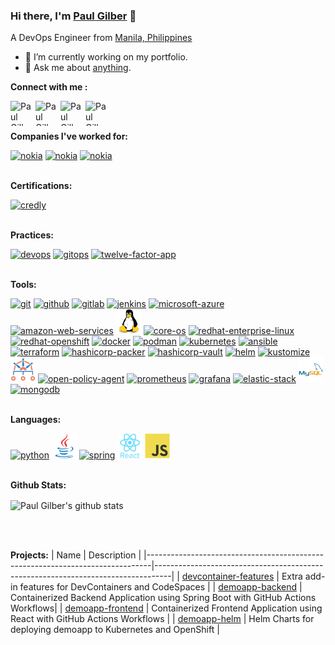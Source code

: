 ### Hi there, I'm [Paul Gilber](https://www.linkedin.com/in/paul-gilber/) 👋

A DevOps Engineer from [Manila, Philippines](https://g.co/kgs/xmdsSW)

- 🔭 I’m currently working on my portfolio.
- 💬 Ask me about [anything](https://github.com/paul-gilber/paul-gilber/issues).

**Connect with me :**
<p align="left" style="display:inline">
<!-- Linked In -->
<a href="https://www.linkedin.com/in/paul-gilber/" target="_blank">
<img align="left" alt="Paul Gilber | LinkedIn" width="40" height="40"  src="https://www.vectorlogo.zone/logos/linkedin/linkedin-icon.svg" />
</a>
<!-- GitHub -->
<a href="https://github.com/paul-gilber" target="_blank">
<img align="left" alt="Paul Gilber | GitHub" width="40" height="40"  src="https://www.vectorlogo.zone/logos/github/github-icon.svg"/>
</a>
<!-- Upwork -->
<a href="https://www.upwork.com/freelancers/~01661e6f3b6e80ee4e" target="_blank">
<img align="left" alt="Paul Gilber | Upwork" width="40" height="40"  src="https://www.vectorlogo.zone/logos/upwork/upwork-tile.svg" />
</a>
<!-- StackOverflow -->
<a href="https://stackoverflow.com/users/22839235/paul-gilber" target="_blank">
<img align="left" alt="Paul Gilber | StackOverflow" width="40" height="40"  src="https://www.vectorlogo.zone/logos/stackoverflow/stackoverflow-icon.svg" />
</a>
</p>
<br/>
<br/>

**Companies I've worked for:**
<p align="left" style="display:inline">
<!-- IBM -->
<a href="https://www.linkedin.com/company/ibm/" target="_blank"><img src="https://media.licdn.com/dms/image/D560BAQGiz5ecgpCtkA/company-logo_200_200/0/1688684715866/ibm_logo?e=1707350400&v=beta&t=JtPkWsBz07iBQZ-VG-7UWsza59O2K7xLMSOjZeWeuD4" alt="nokia" width="40" height="40"/></a>
<!-- ING -->
<a href="https://www.linkedin.com/company/ing/" target="_blank"><img src="https://media.licdn.com/dms/image/D4E0BAQEzlL9vyovZuw/company-logo_200_200/0/1691398577240/ing_logo?e=1707350400&v=beta&t=rBXkjCLgdSf2Hu_0SpiAMoWWBOkyEkmL_0rEJyDs6Q0" alt="nokia" width="40" height="40"/></a>
<!-- Nokia -->
<a href="https://www.linkedin.com/company/nokia/" target="_blank"><img src="https://media.licdn.com/dms/image/C4E0BAQGL8hpduEqGKQ/company-logo_200_200/0/1677420438777/nokia_logo?e=1707350400&v=beta&t=P2nIuxbRU8FOLYnZ7_Q_Hl4ytUQnhieENahiMvpZNcA" alt="nokia" width="40" height="40"/></a>
</p>
<br/>
<br/>

**Certifications:**
<p align="left" style="display:inline">
<!-- Credly -->
<a href="https://www.credly.com/users/paul-gilber.963a6cc5" target="_blank"><img src="https://images.credly.com/images/b685de69-03cf-402c-b8e3-62ecd0e2e949/large_blob.png" alt="credly" width="40" height="40"/></a>
</p>
<br/>
<br/>

**Practices:**
<p align="left" style="display:inline">
<!-- DevOps -->
<a href="https://aws.amazon.com/devops/what-is-devops/" target="_blank"><img src="https://cdn.worldvectorlogo.com/logos/devops-2.svg" alt="devops" width="40" height="40"/></a>
<!-- GitOps -->
<a href="https://opengitops.dev/" target="_blank"><img src="https://www.vectorlogo.zone/logos/git-scm/git-scm-icon.svg" alt="gitops" width="40<img" height="40"/></a>
<!-- Twelve-Factor App -->
<a href="https://12factor.net/" target="_blank"><img src="https://12factor.net/images/symbol.png" alt="twelve-factor-app" width="40" height="40"/></a>
</p>
<br/>
<br/>

**Tools:**
<p align="left" style="display:inline">
<!-- Git -->
<a href="https://git-scm.com/" target="_blank"><img src="https://www.vectorlogo.zone/logos/git-scm/git-scm-icon.svg" alt="git" width="40" height="40"/></a>
<!-- GitHub -->
<a href="https://github.com/" target="_blank"><img src="https://www.vectorlogo.zone/logos/github/github-icon.svg" alt="github" width="40" height="40"/></a>
<!-- Gitlab -->
<a href="https://about.gitlab.com/" target="_blank"><img src="https://www.vectorlogo.zone/logos/gitlab/gitlab-icon.svg" alt="gitlab" width="40" height="40"/></a>  
<!-- Jenkins -->
<a href="https://www.jenkins.io/" target="_blank"><img src="https://www.vectorlogo.zone/logos/jenkins/jenkins-icon.svg" alt="jenkins" width="40" height="40"/></a>
<!-- Microsoft Azure -->
<a href="https://azure.microsoft.com/en-us" target="_blank"><img src="https://www.vectorlogo.zone/logos/microsoft_azure/microsoft_azure-icon.svg" alt="microsoft-azure" width="40" height="40"/></a>
<!-- Amazon Web Services -->
<a href="https://aws.amazon.com/" target="_blank"><img src="https://www.vectorlogo.zone/logos/amazon_aws/amazon_aws-icon.svg" alt="amazon-web-services" width="40" height="40"/></a>
<!-- Linux -->
<a href="https://www.linux.org/" target="_blank"><img src="https://raw.githubusercontent.com/devicons/devicon/master/icons/linux/linux-original.svg" alt="linux" width="40" height="40"/></a>  
<!-- CoreOS -->
<a href="https://fedoraproject.org/coreos/" target="_blank"><img src="https://www.vectorlogo.zone/logos/coreos/coreos-icon.svg" alt="core-os" width="40" height="40"/></a>
<!-- Red Hat Enterprise Linux -->
<a href="https://access.redhat.com/products/red-hat-enterprise-linux/" target="_blank"><img src="https://upload.wikimedia.org/wikipedia/commons/d/d8/Red_Hat_logo.svg" alt="redhat-enterprise-linux" width="40" height="40"/></a>
<!-- Red Hat OpenShift -->
<a href="https://www.redhat.com/en/technologies/cloud-computing/openshift" target="_blank"><img src="https://www.vectorlogo.zone/logos/openshift/openshift-icon.svg" alt="redhat-openshift" width="40" height="40"/></a>  
<!-- Docker -->
<a href="https://www.docker.com/" target="_blank"><img src="https://www.vectorlogo.zone/logos/docker/docker-tile.svg" alt="docker" width="40" height="40"/></a>
<!-- Podman -->
<a href="https://podman.io/" target="_blank"><img src="https://podman.io/logos/optimized/podman-3-logo-95w-90h.webp" alt="podman" width="40" height="40"/></a>
<!-- Kubernetes -->
<a href="https://kubernetes.io/" target="_blank"><img src="https://www.vectorlogo.zone/logos/kubernetes/kubernetes-icon.svg" alt="kubernetes" width="40" height="40"/></a>
<!-- Ansible -->
<a href="https://www.ansible.com/" target="_blank"><img src="https://www.vectorlogo.zone/logos/ansible/ansible-icon.svg" alt="ansible" width="40" height="40"/></a>
<!-- Terraform -->
<a href="https://www.terraform.io/" target="_blank"><img src="https://www.vectorlogo.zone/logos/terraformio/terraformio-icon.svg" alt="terraform" width="40" height="40"/></a>
<!-- Hashicorp Packer -->
<a href="https://www.packer.io/" target="_blank"><img src="https://www.vectorlogo.zone/logos/packerio/packerio-icon.svg" alt="hashicorp-packer" width="40" height="40"/></a>
<!-- Hashicorp Vault -->
<a href="https://www.vaultproject.io/" target="_blank"><img src="https://d1q6f0aelx0por.cloudfront.net/product-logos/library-vault-logo.png" alt="hashicorp-vault" width="40" height="40"/></a>
<!-- Helm -->
<a href="https://helm.sh/" target="_blank"><img src="https://www.vectorlogo.zone/logos/helmsh/helmsh-icon.svg" alt="helm" width="40" height="40"/></a>
<!-- Kustomize -->
<a href="https://kustomize.io/" target="_blank"><img src="https://res.cloudinary.com/canonical/image/fetch/f_auto,q_auto,fl_sanitize,w_60,h_60/https://dashboard.snapcraft.io/site_media/appmedia/2020/06/kustomize.png" alt="kustomize" width="40" height="40"/></a>
<!-- Kyverno -->
<a href="https://kyverno.io/" target="_blank"><img src="https://raw.githubusercontent.com/cncf/artwork/master/projects/kyverno/icon/color/kyverno-icon-color.svg" alt="kyverno" width="40" height="40"/></a>
<!-- Open Policy Agent -->
<a href="https://www.openpolicyagent.org/" target="_blank"><img src="https://www.vectorlogo.zone/logos/openpolicyagent/openpolicyagent-icon.svg" alt="open-policy-agent" width="40" height="40"/></a>
<!-- Prometheus -->
<a href="https://prometheus.io/" target="_blank"><img src="https://www.vectorlogo.zone/logos/prometheusio/prometheusio-icon.svg" alt="prometheus" width="40" height="40"/></a>
<!-- Grafana -->
<a href="https://grafana.com/" target="_blank"><img src="https://www.vectorlogo.zone/logos/grafana/grafana-icon.svg" alt="grafana" width="40" height="40"/></a>
<!-- Elastic Stack -->
<a href="https://www.elastic.co/" target="_blank"><img src="https://www.vectorlogo.zone/logos/elastic/elastic-icon.svg" alt="elastic-stack" width="40" height="40"/></a>
<!-- MySQL -->
<a href="https://www.mysql.com/" target="_blank"><img src="https://raw.githubusercontent.com/devicons/devicon/master/icons/mysql/mysql-original-wordmark.svg" alt="mysql" width="40" height="40"/></a>
<!-- MongoDB -->
<a href="https://www.mongodb.com/" target="_blank"><img src="https://www.vectorlogo.zone/logos/mongodb/mongodb-icon.svg" alt="mongodb" width="40" height="40"/></a>
</p>
<br/>
<br/>

**Languages:**
<p align="left" style="display:inline">
<!-- Python -->
<a href="https://www.python.org/" target="_blank"><img src="https://www.vectorlogo.zone/logos/python/python-icon.svg" alt="python" width="40" height="40"/></a>
<!-- Java -->
<a href="https://www.java.com" target="_blank"><img src="https://raw.githubusercontent.com/devicons/devicon/master/icons/java/java-original.svg" alt="java" width="40" height="40"/></a> 
<!-- Spring -->
<a href="https://spring.io/" target="_blank"><img src="https://www.vectorlogo.zone/logos/springio/springio-icon.svg" alt="spring" width="40" height="40"/></a>
<!-- React -->
<a href="https://reactjs.org/" target="_blank"><img src="https://raw.githubusercontent.com/devicons/devicon/master/icons/react/react-original-wordmark.svg" alt="react" width="40" height="40"/></a>  
<!-- JavaScript -->
<a href="https://developer.mozilla.org/en-US/docs/Web/JavaScript" target="_blank"><img src="https://raw.githubusercontent.com/devicons/devicon/master/icons/javascript/javascript-original.svg" alt="javascript" width="40" height="40"/></a>  
</p>
<br/>
<br/>

**Github Stats:**
<p>
<img align="center" src="https://github-readme-stats.vercel.app/api?username=paul-gilber&show_icons=true&include_all_commits=true&theme=dark" alt="Paul Gilber's github stats" />
</p>
<br/>
<br/>

**Projects:**
| Name                                                                       | Description                                                                      |
|-------------------------------------------------------------------------------|----------------------------------------------------------------------------------|
| [devcontainer-features](https://github.com/paul-gilber/devcontainer-features) | Extra add-in features for DevContainers and CodeSpaces                           |
| [demoapp-backend](https://github.com/paul-gilber/demoapp-backend)             | Containerized Backend Application using Spring Boot with GitHub Actions Workflows|
| [demoapp-frontend](https://github.com/paul-gilber/demoapp-frontend)           | Containerized Frontend Application using React with GitHub Actions Workflows     |
| [demoapp-helm](https://github.com/paul-gilber/demoapp-helm)                   | Helm Charts for deploying demoapp to Kubernetes and OpenShift                    |

<br/>
<br/>

<!--
**paul-gilber/paul-gilber** is a ✨ _special_ ✨ repository because its `README.md` (this file) appears on your GitHub profile.

Here are some ideas to get you started:

- 🔭 I’m currently working on ...
- 🌱 I’m currently learning ...
- 👯 I’m looking to collaborate on ...
- 🤔 I’m looking for help with ...
- 💬 Ask me about ...
- 📫 How to reach me: ...
- 😄 Pronouns: ...
- ⚡ Fun fact: ...
-->
